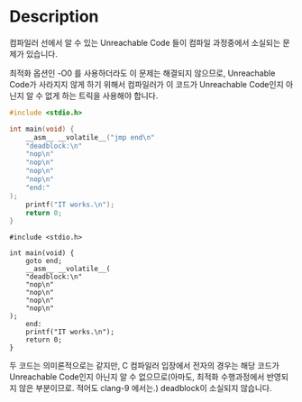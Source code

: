 # Description

컴파일러 선에서 알 수 있는 Unreachable Code 들이 컴파일 과정중에서 소실되는 문제가 있습니다.

최적화 옵션인 -O0 를 사용하더라도 이 문제는 해결되지 않으므로, Unreachable Code가 사라지지 않게 하기 위해서 컴파일러가 이 코드가 Unreachable Code인지 아닌지 알 수 없게 하는 트릭을 사용해야 합니다.

```c
#include <stdio.h>

int main(void) {
	__asm__ __volatile__("jmp end\n"
    "deadblock:\n"
    "nop\n"
    "nop\n"
    "nop\n"
    "nop\n"
    "end:"
);
	printf("IT works.\n");
	return 0;
}
```

```
#include <stdio.h>

int main(void) {
	goto end;
	__asm__ __volatile__(
    "deadblock:\n"
    "nop\n"
    "nop\n"
    "nop\n"
    "nop\n"
);
    end:
	printf("IT works.\n");
	return 0;
}
```

두 코드는 의미론적으로는 같지만, C 컴파일러 입장에서 전자의 경우는 해당 코드가 Unreachable Code인지 아닌지 알 수 없으므로(아마도, 최적화 수행과정에서 반영되지 않은 부분이므로. 적어도 clang-9 에서는.) deadblock이 소실되지 않습니다.